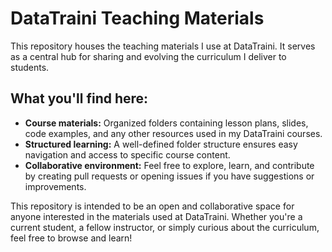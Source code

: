 # DataTraini Teaching Materials
This repository houses the teaching materials I use at DataTraini. It serves as a central hub for sharing and evolving the curriculum I deliver to students.

## What you'll find here:

- **Course materials:** Organized folders containing lesson plans, slides, code examples, and any other resources used in my DataTraini courses.
- **Structured learning:** A well-defined folder structure ensures easy navigation and access to specific course content.
- **Collaborative environment:** Feel free to explore, learn, and contribute by creating pull requests or opening issues if you have suggestions or improvements.

This repository is intended to be an open and collaborative space for anyone interested in the materials used at DataTraini. Whether you're a current student, a fellow instructor, or simply curious about the curriculum, feel free to browse and learn!

